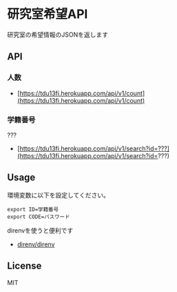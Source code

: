 # 研究室希望API
研究室の希望情報のJSONを返します

## API
### 人数
- [https://tdu13fi.herokuapp.com/api/v1/count](https://tdu13fi.herokuapp.com/api/v1/count)

### 学籍番号
???
- [https://tdu13fi.herokuapp.com/api/v1/search?id=???](https://tdu13fi.herokuapp.com/api/v1/search?id=???)

## Usage
環境変数に以下を設定してください。

```
export ID=学籍番号
export CODE=パスワード
```

direnvを使うと便利です
- [direnv/direnv](https://github.com/direnv/direnv)

## License
MIT

